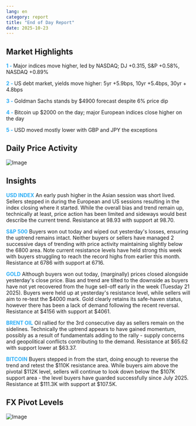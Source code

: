 ```yaml
---
lang: en
category: report
title: "End of Day Report"
date: 2025-10-23
---
```



<h2>Market Highlights</h2>
<strong style="color: #2caef7;">1 - </strong> Major indices move higher, led by NASDAQ; DJ +0.315, S&P +0.58%, NASDAQ +0.89%

<strong style="color: #2caef7;">2 - </strong> US debt market, yields move higher: 5yr +5.9bps, 10yr +5.4bps, 30yr + 4.8bps


<strong style="color: #2caef7;">3 - </strong> Goldman Sachs stands by $4900 forecast despite 6% price dip


<strong style="color: #2caef7;">4 - </strong> Bitcoin up $2000 on the day; major European indices close higher on the day

<strong style="color: #2caef7;">5 - </strong> USD moved mostly lower with GBP and JPY the exceptions



<h2>Daily Price Activity</h2>
<img src="https://markleighedu.github.io/img/Oct-2025/23-Oct-2025/price.jpg" alt="Image"/>

<h2>Insights</h2>
<strong style="color: #2caef7;">USD INDEX</strong> An early push higher in the Asian session was short lived. Sellers stepped in during the European and US sessions resulting in the index closing where it started. While the overall bias and trend remain up, technically at least, price action has been limited and sideways would best describe the current trend. Resistance at 98.93 with support at 98.70.

<strong style="color: #2caef7;">S&P 500</strong> Buyers won out today and wiped out yesterday's losses, ensuring the uptrend remains intact. Neither buyers or sellers have managed 2 successive days of trending with price activity maintaining slightly below the 6800 area. Note current resistance levels have held strong this week with buyers struggling to reach the record highs from earlier this month. Resistance at 6786 with support at 6716. 

<strong style="color: #2caef7;">GOLD</strong> Although buyers won out today, (marginally) prices closed alongside yesterday's close price. Bias and trend are tilted to the downside as buyers have not yet recovered from the huge sell-off early in the week (Tuesday 21 2025). Buyers were held up at yesterday's resistance level, while sellers will aim to re-test the $4000 mark. Gold clearly retains its safe-haven status, however there has been a lack of demand following the recent reversal. Resistance at $4156 with support at $4061. 

<strong style="color: #2caef7;">BRENT OIL</strong> Oil rallied for the 3rd consecutive day as sellers remain on the sidelines. Technically the uptrend appears to have gained momentum, possibly as a result of fundamentals adding to the rally - supply concerns and geopolitical conflicts contributing to the demand. Resistance at $65.62 with support lower at $63.37.

<strong style="color: #2caef7;">BITCOIN</strong> Buyers stepped in from the start, doing enough to reverse the trend and retest the $110K resistance area. While buyers aim above the pivotal $112K level, sellers will continue to look down below the $107K support area - the level buyers have guarded successfully since July 2025. Resistance at $111.3K with support at $107.5K.



<h2>FX Pivot Levels</h2>
<img src="https://markleighedu.github.io/img/Oct-2025/23-Oct-2025/pivot.jpg" alt="Image"/>